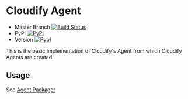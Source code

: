 # Cloudify Agent

* Master Branch [![Build Status](https://travis-ci.org/cloudify-cosmo/cloudify-agent.svg?branch=master)](https://travis-ci.org/cloudify-cosmo/cloudify-agent)
* PyPI [![PyPI](http://img.shields.io/pypi/dm/cloudify-agent.svg)](http://img.shields.io/pypi/dm/cloudify-agent.svg)
* Version [![PypI](http://img.shields.io/pypi/v/cloudify-agent.svg)](http://img.shields.io/pypi/v/cloudify-agent.svg)


This is the basic implementation of Cloudify's Agent from which Cloudify Agents are created.

## Usage

See [Agent Packager](http://getcloudify.org/guide/agents-packager.html)

